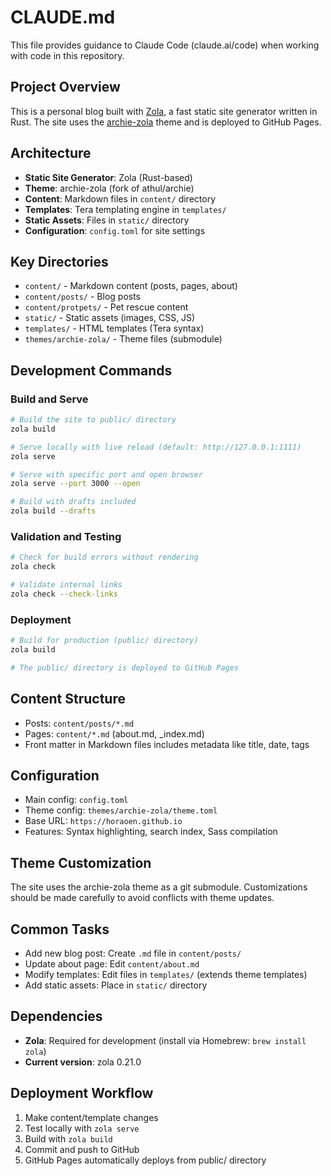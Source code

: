 # CLAUDE.md

This file provides guidance to Claude Code (claude.ai/code) when working with code in this repository.

## Project Overview

This is a personal blog built with [Zola](https://www.getzola.org/), a fast static site generator written in Rust. The site uses the [archie-zola](https://github.com/XXXMrG/archie-zola) theme and is deployed to GitHub Pages.

## Architecture

- **Static Site Generator**: Zola (Rust-based)
- **Theme**: archie-zola (fork of athul/archie)
- **Content**: Markdown files in `content/` directory
- **Templates**: Tera templating engine in `templates/`
- **Static Assets**: Files in `static/` directory
- **Configuration**: `config.toml` for site settings

## Key Directories

- `content/` - Markdown content (posts, pages, about)
- `content/posts/` - Blog posts
- `content/protpets/` - Pet rescue content
- `static/` - Static assets (images, CSS, JS)
- `templates/` - HTML templates (Tera syntax)
- `themes/archie-zola/` - Theme files (submodule)

## Development Commands

### Build and Serve
```bash
# Build the site to public/ directory
zola build

# Serve locally with live reload (default: http://127.0.0.1:1111)
zola serve

# Serve with specific port and open browser
zola serve --port 3000 --open

# Build with drafts included
zola build --drafts
```

### Validation and Testing
```bash
# Check for build errors without rendering
zola check

# Validate internal links
zola check --check-links
```

### Deployment
```bash
# Build for production (public/ directory)
zola build

# The public/ directory is deployed to GitHub Pages
```

## Content Structure

- Posts: `content/posts/*.md`
- Pages: `content/*.md` (about.md, _index.md)
- Front matter in Markdown files includes metadata like title, date, tags

## Configuration

- Main config: `config.toml`
- Theme config: `themes/archie-zola/theme.toml`
- Base URL: `https://horaoen.github.io`
- Features: Syntax highlighting, search index, Sass compilation

## Theme Customization

The site uses the archie-zola theme as a git submodule. Customizations should be made carefully to avoid conflicts with theme updates.

## Common Tasks

- Add new blog post: Create `.md` file in `content/posts/`
- Update about page: Edit `content/about.md`
- Modify templates: Edit files in `templates/` (extends theme templates)
- Add static assets: Place in `static/` directory

## Dependencies

- **Zola**: Required for development (install via Homebrew: `brew install zola`)
- **Current version**: zola 0.21.0

## Deployment Workflow

1. Make content/template changes
2. Test locally with `zola serve`
3. Build with `zola build`
4. Commit and push to GitHub
5. GitHub Pages automatically deploys from public/ directory